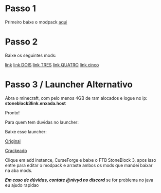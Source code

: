 # Passo 1

Primeiro baixe o modpack [aqui](https://www.curseforge.com/minecraft/modpacks/ftb-stoneblock-3/files/5904937)

# Passo 2

Baixe os seguintes mods:

[link](https://www.curseforge.com/minecraft/mc-mods/embeddium/files/5322305)
[link DOIS](https://www.curseforge.com/minecraft/mc-mods/embeddiumplus/files/5436750)
[link TRES](https://www.curseforge.com/minecraft/mc-mods/simple-voice-chat/files/5907359)
[link QUATRO](https://www.curseforge.com/minecraft/mc-mods/simple-login/download/3864949)
[link cinco](https://www.curseforge.com/minecraft/mc-mods/offlineskins/download/3772643)

# Passo 3 / Launcher Alternativo

Abra o minecraft, com pelo menos 4GB de ram alocados e logue no ip:
**stoneblock3link.enxada.host**

Pronto!

Para quem tem duvidas no launcher:

Baixe esse launcher: 

[Original](https://prismlauncher.org/download/)


[Crackeado](https://github.com/Diegiwg/PrismLauncher-Cracked/releases/download/9.0/PrismLauncher-Windows-MSVC-Setup-9.0.exe)

Clique em add instance, CurseForge e baixe o FTB StoneBlock 3, apos isso entre para editar o modpack e arraste ambos os mods que mandei baixar na aba mods.

***Em caso de dúvidas, contate @nivyd no discord***
se for problema no java eu ajudo rapidao

